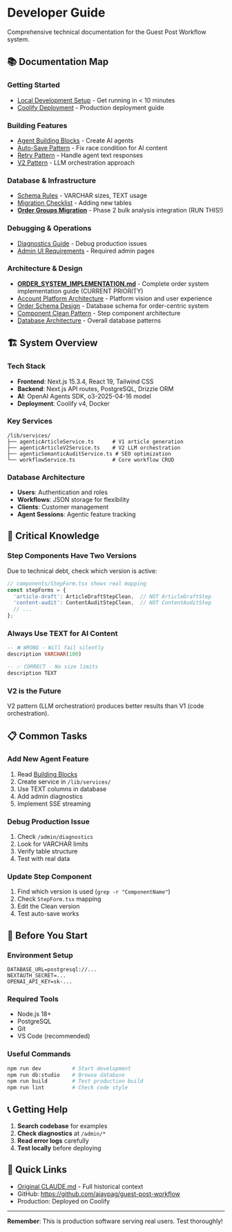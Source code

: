 # Developer Guide

Comprehensive technical documentation for the Guest Post Workflow system.

## 📚 Documentation Map

### Getting Started
- [Local Development Setup](setup/LOCAL_DEV.md) - Get running in < 10 minutes
- [Coolify Deployment](setup/COOLIFY_DEPLOY.md) - Production deployment guide

### Building Features
- [Agent Building Blocks](agents/BUILDING_BLOCKS.md) - Create AI agents
- [Auto-Save Pattern](agents/AUTO_SAVE_PATTERN.md) - Fix race condition for AI content
- [Retry Pattern](agents/RETRY_PATTERN.md) - Handle agent text responses
- [V2 Pattern](agents/V2_PATTERN.md) - LLM orchestration approach

### Database & Infrastructure  
- [Schema Rules](db/SCHEMA_RULES.md) - VARCHAR sizes, TEXT usage
- [Migration Checklist](migrations/CHECKLIST.md) - Adding new tables
- **[Order Groups Migration](architecture/ORDER_GROUPS_MIGRATION.md)** - Phase 2 bulk analysis integration (RUN THIS!)

### Debugging & Operations
- [Diagnostics Guide](admin/DIAGNOSTICS.md) - Debug production issues
- [Admin UI Requirements](admin/UI_REQUIREMENTS.md) - Required admin pages

### Architecture & Design
- **[ORDER_SYSTEM_IMPLEMENTATION.md](architecture/ORDER_SYSTEM_IMPLEMENTATION.md)** - Complete order system implementation guide (CURRENT PRIORITY)
- [Account Platform Architecture](architecture/ACCOUNT_PLATFORM_ARCHITECTURE.md) - Platform vision and user experience
- [Order Schema Design](architecture/ORDER_SCHEMA_DESIGN.md) - Database schema for order-centric system
- [Component Clean Pattern](architecture/COMPONENT_PATTERN.md) - Step component architecture
- [Database Architecture](architecture/DATABASE.md) - Overall database patterns

## 🏗️ System Overview

### Tech Stack
- **Frontend**: Next.js 15.3.4, React 19, Tailwind CSS
- **Backend**: Next.js API routes, PostgreSQL, Drizzle ORM
- **AI**: OpenAI Agents SDK, o3-2025-04-16 model
- **Deployment**: Coolify v4, Docker

### Key Services
```
/lib/services/
├── agenticArticleService.ts      # V1 article generation
├── agenticArticleV2Service.ts    # V2 LLM orchestration
├── agenticSemanticAuditService.ts # SEO optimization
└── workflowService.ts            # Core workflow CRUD
```

### Database Architecture
- **Users**: Authentication and roles
- **Workflows**: JSON storage for flexibility
- **Clients**: Customer management
- **Agent Sessions**: Agentic feature tracking

## 🔑 Critical Knowledge

### Step Components Have Two Versions
Due to technical debt, check which version is active:
```typescript
// components/StepForm.tsx shows real mapping
const stepForms = {
  'article-draft': ArticleDraftStepClean,  // NOT ArticleDraftStep
  'content-audit': ContentAuditStepClean,  // NOT ContentAuditStep
  // ...
};
```

### Always Use TEXT for AI Content
```sql
-- ❌ WRONG - Will fail silently
description VARCHAR(100)

-- ✅ CORRECT - No size limits
description TEXT
```

### V2 is the Future
V2 pattern (LLM orchestration) produces better results than V1 (code orchestration).

## 📋 Common Tasks

### Add New Agent Feature
1. Read [Building Blocks](agents/BUILDING_BLOCKS.md)
2. Create service in `/lib/services/`
3. Use TEXT columns in database
4. Add admin diagnostics
5. Implement SSE streaming

### Debug Production Issue
1. Check `/admin/diagnostics`
2. Look for VARCHAR limits
3. Verify table structure
4. Test with real data

### Update Step Component
1. Find which version is used (`grep -r "ComponentName"`)
2. Check `StepForm.tsx` mapping
3. Edit the Clean version
4. Test auto-save works

## 🚨 Before You Start

### Environment Setup
```env
DATABASE_URL=postgresql://...
NEXTAUTH_SECRET=...
OPENAI_API_KEY=sk-...
```

### Required Tools
- Node.js 18+
- PostgreSQL
- Git
- VS Code (recommended)

### Useful Commands
```bash
npm run dev          # Start development
npm run db:studio    # Browse database
npm run build        # Test production build
npm run lint         # Check code style
```

## 📞 Getting Help

1. **Search codebase** for examples
2. **Check diagnostics** at `/admin/*`
3. **Read error logs** carefully
4. **Test locally** before deploying

## 🔗 Quick Links

- [Original CLAUDE.md](archive/DEVELOPER_GUIDE_ORIGINAL.md) - Full historical context
- GitHub: https://github.com/ajaypag/guest-post-workflow
- Production: Deployed on Coolify

---

**Remember**: This is production software serving real users. Test thoroughly!